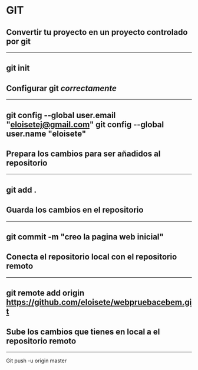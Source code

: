 # GIT
## Convertir tu proyecto en un proyecto controlado por **git**
---
git init
---
## Configurar git *correctamente*
---
git config --global user.email "eloisetej@gmail.com"
git config --global user.name "eloisete"
---
## Prepara los cambios para ser añadidos al repositorio
---
 git add .
---
 ## Guarda los cambios en el repositorio
---
 git commit -m "creo la pagina web inicial"
---


## Conecta el repositorio local con el repositorio remoto
---

git remote add origin https://github.com/eloisete/webpruebacebem.git
---

## Sube los cambios que tienes en local a el repositorio remoto
---
Git push -u origin master